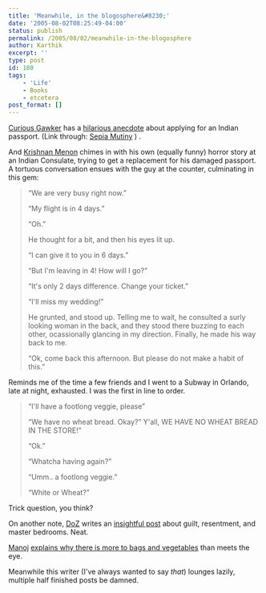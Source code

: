 ```yaml
---
title: 'Meanwhile, in the blogosphere&#8230;'
date: '2005-08-02T08:25:49-04:00'
status: publish
permalink: /2005/08/02/meanwhile-in-the-blogosphere
author: Karthik
excerpt: ''
type: post
id: 180
tags:
    - 'Life'
    - Books
    - etcetera
post_format: []
---
```

[Curious Gawker](http://curiousgawker.blogspot.com) has a [hilarious anecdote](http://curiousgawker.blogspot.com/2005/07/dancing-with-bottom-feeders.html) about applying for an Indian passport. (Link through: [Sepia Mutiny](http://www.sepiamutiny.com/sepia/archives/001921.html#more) ) .

And [Krishnan Menon](http://www.brutalclarity.com/index.php/weblog/more/a_customer_service_story/) chimes in with his own (equally funny) horror story at an Indian Consulate, trying to get a replacement for his damaged passport. A tortuous conversation ensues with the guy at the counter, culminating in this gem:

> “We are very busy right now.”
> 
> “My flight is in 4 days.”
> 
> “Oh.”
> 
> He thought for a bit, and then his eyes lit up.
> 
> “I can give it to you in 6 days.”
> 
> “But I'm leaving in 4! How will I go?”
> 
> “It's only 2 days difference. Change your ticket.”
> 
> “I'll miss my wedding!”
> 
> He grunted, and stood up. Telling me to wait, he consulted a surly looking woman in the back, and they stood there buzzing to each other, ocassionally glancing in my direction. Finally, he made his way back to me.
> 
> “Ok, come back this afternoon. But please do not make a habit of this.”

Reminds me of the time a few friends and I went to a Subway in Orlando, late at night, exhausted. I was the first in line to order.

> “I'll have a footlong veggie, please”
> 
> “We have no wheat bread. Okay?” Y'all, WE HAVE NO WHEAT BREAD IN THE STORE!”
> 
> “Ok.”
> 
> “Whatcha having again?”
> 
> “Umm.. a footlong veggie.”
> 
> “White or Wheat?”

Trick question, you think?

On another note, [DoZ](http://booksmovieslife.blogspot.com) writes an [insightful post](http://booksmovieslife.blogspot.com/2005/07/guilt-or-resentment-lets-flip-coin.html) about guilt, resentment, and master bedrooms. Neat.

 [Manoj](http://www.minorscale.net) [explains why there is more to bags and vegetables](http://minorscale.net/index.php/archives/2005/07/22/124/) than meets the eye.

Meanwhile this writer (I've always wanted to say *that*) lounges lazily, multiple half finished posts be damned.